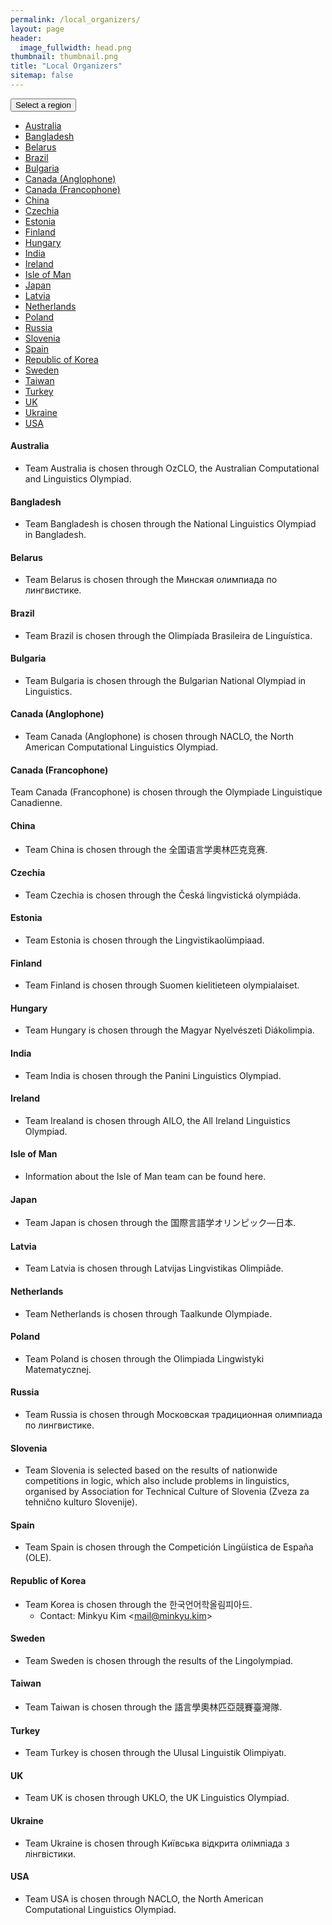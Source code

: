 ```yaml
---
permalink: /local_organizers/
layout: page
header:
  image_fullwidth: head.png
thumbnail: thumbnail.png
title: "Local Organizers"
sitemap: false
---
```


<button href="#" data-dropdown="drop1" aria-controls="drop1" aria-expanded="false" class="button dropdown">Select a region</button><br>
<ul id="drop1" data-dropdown-content class="f-dropdown" aria-hidden="true">
<li><a href="/">Australia</a></li>
<li><a href="/">Bangladesh</a></li>
<li><a href="/">Belarus</a></li>
<li><a href="/">Brazil</a></li>
<li><a href="/">Bulgaria</a></li>
<li><a href="/">Canada (Anglophone)</a></li>
<li><a href="/">Canada (Francophone)</a></li>
<li><a href="/">China</a></li>
<li><a href="/">Czechia</a></li>
<li><a href="/">Estonia</a></li>
<li><a href="/">Finland</a></li>
<li><a href="/">Hungary</a></li>
<li><a href="/">India</a></li>
<li><a href="/">Ireland</a></li>
<li><a href="/">Isle of Man</a></li>
<li><a href="/">Japan</a></li>
<li><a href="/">Latvia</a></li>
<li><a href="/">Netherlands</a></li>
<li><a href="/">Poland</a></li>
<li><a href="/">Russia</a></li>
<li><a href="/">Slovenia</a></li>
<li><a href="/">Spain</a></li>
<li><a href="/">Republic of Korea</a></li>
<li><a href="/">Sweden</a></li>
<li><a href="/">Taiwan</a></li>
<li><a href="/">Turkey</a></li>
<li><a href="/">UK</a></li>
<li><a href="/">Ukraine</a></li>
<li><a href="/">USA</a></li>
</ul>

#### Australia
* Team Australia is chosen through OzCLO, the Australian Computational and Linguistics Olympiad.

#### Bangladesh
* Team Bangladesh is chosen through the National Linguistics Olympiad in Bangladesh.

#### Belarus
* Team Belarus is chosen through the Минская олимпиада по лингвистике.

#### Brazil
* Team Brazil is chosen through the Olimpíada Brasileira de Linguística.

#### Bulgaria
* Team Bulgaria is chosen through the Bulgarian National Olympiad in Linguistics.

#### Canada (Anglophone)
* Team Canada (Anglophone) is chosen through NACLO, the North American Computational Linguistics Olympiad. 

#### Canada (Francophone)
Team Canada (Francophone) is chosen through the Olympiade Linguistique Canadienne.

#### China
* Team China is chosen through the 全国语言学奧林匹克竞赛.

#### Czechia
* Team Czechia is chosen through the Česká lingvistická olympiáda.

#### Estonia
* Team Estonia is chosen through the Lingvistikaolümpiaad.

#### Finland
* Team Finland is chosen through Suomen kielitieteen olympialaiset.

#### Hungary
* Team Hungary is chosen through the Magyar Nyelvészeti Diákolimpia.

#### India
* Team India is chosen through the Panini Linguistics Olympiad.

#### Ireland
* Team Irealand is chosen through AILO, the All Ireland Linguistics Olympiad.

#### Isle of Man
* Information about the Isle of Man team can be found here.

#### Japan
* Team Japan is chosen through the 国際言語学オリンピック―日本.

#### Latvia
* Team Latvia is chosen through Latvijas Lingvistikas Olimpiāde.

#### Netherlands
* Team Netherlands is chosen through Taalkunde Olympiade.

#### Poland
* Team Poland is chosen through the Olimpiada Lingwistyki Matematycznej.

#### Russia
* Team Russia is chosen through Московская традиционная олимпиада по лингвистике.

#### Slovenia
* Team Slovenia is selected based on the results of nationwide competitions in logic, which also include problems in linguistics, organised by Association for Technical Culture of Slovenia (Zveza za tehnično kulturo Slovenije).

#### Spain
* Team Spain is chosen through the Competición Lingüística de España (OLE).

#### Republic of Korea
* Team Korea is chosen through the 한국언어학올림피아드.
	* Contact: Minkyu Kim <[mail@minkyu.kim](mailto:mail@minkyu.kim)>

#### Sweden
* Team Sweden is chosen through the results of the Lingolympiad.

#### Taiwan
* Team Taiwan is chosen through the 語言學奧林匹亞競賽臺灣隊.

#### Turkey
* Team Turkey is chosen through the Ulusal Linguistik Olimpiyatı.

#### UK
* Team UK is chosen through UKLO, the UK Linguistics Olympiad.

#### Ukraine
* Team Ukraine is chosen through Київська відкрита олімпіада з лінгвістики.

#### USA
* Team USA is chosen through NACLO, the North American Computational Linguistics Olympiad.